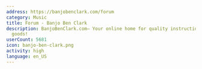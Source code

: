 ```yaml
---
address: https://banjobenclark.com/forum
category: Music
title: Forum - Banjo Ben Clark
description: BanjoBenClark.com– Your online home for quality instruction and musical
  goods!
userCount: 5681
icon: banjo-ben-clark.png
activity: high
language: en_US
---
```

